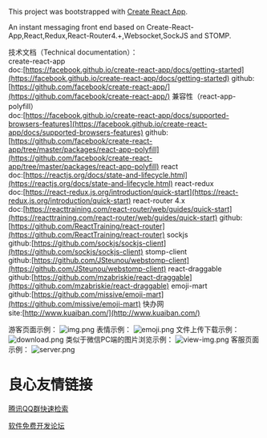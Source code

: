 This project was bootstrapped with [Create React App](https://github.com/facebookincubator/create-react-app).

An instant messaging front end based on Create-React-App,React,Redux,React-Router4.+,Websocket,SockJS and STOMP.

 技术文档（Technical documentation）：  
 create-react-app  
doc:[https://facebook.github.io/create-react-app/docs/getting-started](https://facebook.github.io/create-react-app/docs/getting-started) 
github:[https://github.com/facebook/create-react-app/](https://github.com/facebook/create-react-app/) 
 兼容性（react-app-polyfill）  
doc:[https://facebook.github.io/create-react-app/docs/supported-browsers-features](https://facebook.github.io/create-react-app/docs/supported-browsers-features) 
github:[https://github.com/facebook/create-react-app/tree/master/packages/react-app-polyfill](https://github.com/facebook/create-react-app/tree/master/packages/react-app-polyfill) 
 react  
doc:[https://reactjs.org/docs/state-and-lifecycle.html](https://reactjs.org/docs/state-and-lifecycle.html) 
 react-redux  
doc:[https://react-redux.js.org/introduction/quick-start](https://react-redux.js.org/introduction/quick-start) 
 react-router 4.x  
doc:[https://reacttraining.com/react-router/web/guides/quick-start](https://reacttraining.com/react-router/web/guides/quick-start) 
github:[https://github.com/ReactTraining/react-router](https://github.com/ReactTraining/react-router) 
 sockjs  
github:[https://github.com/sockjs/sockjs-client](https://github.com/sockjs/sockjs-client) 
 stomp-client  
github:[https://github.com/JSteunou/webstomp-client](https://github.com/JSteunou/webstomp-client) 
 react-draggable  
github:[https://github.com/mzabriskie/react-draggable](https://github.com/mzabriskie/react-draggable) 
 emoji-mart  
github:[https://github.com/missive/emoji-mart](https://github.com/missive/emoji-mart) 
 快办网  
site:[http://www.kuaiban.com/](http://www.kuaiban.com/) 

游客页面示例： 
![img.png](https://gitee.com/51Bigod/react-im/raw/master/image.png) 
表情示例： 
![emoji.png](https://gitee.com/51Bigod/react-im/raw/master/emoji.png) 
文件上传下载示例： 
![download.png](https://gitee.com/51Bigod/react-im/raw/master/download.png) 
类似于微信PC端的图片浏览示例： 
![view-img.png](https://gitee.com/51Bigod/react-im/raw/master/view-img.png) 
客服页面示例： 
![server.png](https://gitee.com/51Bigod/react-im/raw/master/server.png) 



 # 良心友情链接

[腾讯QQ群快速检索](http://u.720life.cn/s/8cf73f7c)

[软件免费开发论坛](http://u.720life.cn/s/bbb01dc0)